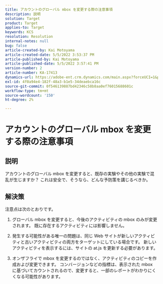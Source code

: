 ```yaml
---
title: アカウントのグローバル mbox を変更する際の注意事項
description: 説明
solution: Target
product: Target
applies-to: Target
keywords: KCS
resolution: Resolution
internal-notes: null
bug: false
article-created-by: Kai Motoyama
article-created-date: 5/5/2022 3:53:37 PM
article-published-by: Kai Motoyama
article-published-date: 5/5/2022 3:57:41 PM
version-number: 2
article-number: KA-17413
dynamics-url: https://adobe-ent.crm.dynamics.com/main.aspx?forceUCI=1&pagetype=entityrecord&etn=knowledgearticle&id=2a81d185-8bcc-ec11-a7b5-6045bd00d995
exl-id: 4f0a94e4-182f-48a3-b1e5-34deaebca16c
source-git-commit: 0f546139887bd42346c58b8aa0ef76015688601c
workflow-type: tm+mt
source-wordcount: '150'
ht-degree: 2%

---
```


# アカウントのグローバル mbox を変更する際の注意事項

## 説明

アカウントのグローバル mbox を変更すると、既存の実験やその他の実験で混乱が生じますか？ これは安全で、そうなら、どんな予防策を講じるべきか。

## 解決策

注意点は次のとおりです。

1. グローバル mbox を変更すると、今後のアクティビティの mbox のみが変更されます。 既に存在するアクティビティには影響しません。

1. 発生する可能性がある唯一の問題は、同じ Web サイトが新しいアクティビティと古いアクティビティの両方をターゲットにしている場合です。 新しいアクティビティを表示するには、サイトの at.js を更新する必要があります。

1. オンザフライで mbox を変更するのではなく、アクティビティのコピーを作成および変更できます。 コンバージョンなどの指標は、表示された mbox に基づいてカウントされるので、変更すると、一部のレポートがわかりにくくなる可能性があります。
